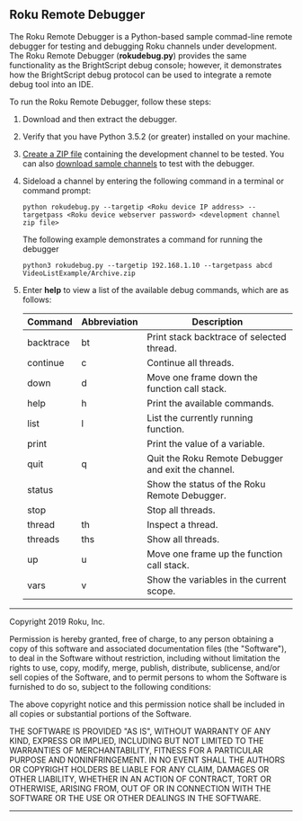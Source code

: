 ## Roku Remote Debugger

The Roku Remote Debugger is a Python-based sample commad-line remote debugger for testing and debugging Roku channels under development. The Roku Remote Debugger (**rokudebug.py**) provides the same functionality as the BrightScript debug console; however, it demonstrates how the BrightScript debug protocol can be used to integrate a remote debug tool into an IDE.

To run the Roku Remote Debugger, follow these steps: 

1. Download and then extract the debugger.

2. Verify that you have Python 3.5.2 (or greater) installed on your machine.

3. [Create a ZIP file](docs/developer-program/getting-started/hello-world.md#compressing-the-contents-of-the-hello-world-directory) containing the development channel to be tested. You can also [download sample channels](https://github.com/rokudev/samples) to test with the debugger.

4. Sideload a channel by entering the following command in a terminal or command prompt:

   `python rokudebug.py --targetip <Roku device IP address> --targetpass <Roku device webserver password> <development channel zip file>` 

   The following example demonstrates a command for running the debugger

   `python3 rokudebug.py --targetip 192.168.1.10 --targetpass abcd VideoListExample/Archive.zip`

5. Enter **help** to view a list of the available debug commands, which are as follows:

   | Command   | Abbreviation | Description                                         |
   | --------- | ------------ | --------------------------------------------------- |
   | backtrace | bt           | Print stack backtrace of selected thread.           |
   | continue  | c            | Continue all threads.                               |
   | down      | d            | Move one frame down the function call stack.        |
   | help      | h            | Print the available commands.                       |
   | list      | l            | List the currently running function.                |
   | print     |              | Print the value of a variable.                      |
   | quit      | q            | Quit the Roku Remote Debugger and exit the channel. |
   | status    |              | Show the status of the Roku Remote Debugger.        |
   | stop      |              | Stop all threads.                                   |
   | thread    | th           | Inspect a thread.                                   |
   | threads   | ths          | Show all threads.                                   |
   | up        | u            | Move one frame up the function call stack.          |
   | vars      | v            | Show the variables in the current scope.            |
***
 Copyright 2019 Roku, Inc.

 Permission is hereby granted, free of charge, to any person obtaining
 a copy of this software and associated documentation files (the
 "Software"), to deal in the Software without restriction, including
 without limitation the rights to use, copy, modify, merge, publish,
 distribute, sublicense, and/or sell copies of the Software, and to
 permit persons to whom the Software is furnished to do so, subject
 to the following conditions:

 The above copyright notice and this permission notice shall be included
 in all copies or substantial portions of the Software.

 THE SOFTWARE IS PROVIDED "AS IS", WITHOUT WARRANTY OF ANY KIND, EXPRESS
 OR IMPLIED, INCLUDING BUT NOT LIMITED TO THE WARRANTIES OF
 MERCHANTABILITY, FITNESS FOR A PARTICULAR PURPOSE AND NONINFRINGEMENT.
 IN NO EVENT SHALL THE AUTHORS OR COPYRIGHT HOLDERS BE LIABLE FOR ANY
 CLAIM, DAMAGES OR OTHER LIABILITY, WHETHER IN AN ACTION OF CONTRACT,
 TORT OR OTHERWISE, ARISING FROM, OUT OF OR IN CONNECTION WITH THE
 SOFTWARE OR THE USE OR OTHER DEALINGS IN THE SOFTWARE.
 ***
